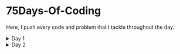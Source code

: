 # 75Days-Of-Coding
Here, I push every code and problem that I tackle throughout the day.
<details>
  <summary>Day 1</summary>
  <h4>Binary Search</h4>
  <ul>
    <li>Agnostic Binary Search</li>
    <li>Rotated Binary Search</li>
  </ul>
</details>
<details>
  <summary>Day 2</summary>
  <h4>Something</h4>
</details>
